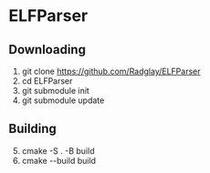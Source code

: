 # ELFParser

## Downloading
1) git clone https://github.com/Radglay/ELFParser
2) cd ELFParser
3) git submodule init
4) git submodule update

## Building
5) cmake -S . -B build
6) cmake --build build
